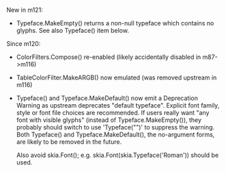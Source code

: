 New in m121:

* Typeface.MakeEmpty() returns a non-null typeface which contains no glyphs. See also Typeface()
  item below.

Since m120:

* ColorFilters.Compose() re-enabled (likely accidentally disabled in m87->m116)

* TableColorFilter.MakeARGB() now emulated (was removed upstream in m116)

* Typeface() and Typeface.MakeDefault() now emit a Deprecation Warning as upstream deprecates
  "default typeface". Explicit font family, style or font file choices are recommended. If users
  really want "any font with visible glyphs" (instead of Typeface.MakeEmpty()), they probably
  should switch to use 'Typeface("")' to suppress the warning. Both Typeface() and
  Typeface.MakeDefault(), the no-argument forms, are likely to be removed in the future.

  Also avoid skia.Font(); e.g. skia.Font(skia.Typeface('Roman')) should be used.

